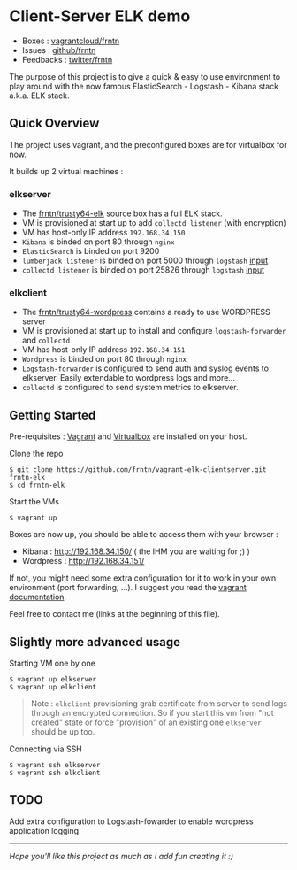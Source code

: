 # Client-Server ELK demo

* Boxes : [vagrantcloud/frntn](http://www.vagrantcloud.com/frntn)
* Issues : [github/frntn](https://github.com/frntn/vagrant-elk-clientserver/issues)
* Feedbacks : [twitter/frntn](http://www.twitter.com/frntn)

The purpose of this project is to give a quick & easy to use environment to
play around with the now famous ElasticSearch - Logstash - Kibana stack
a.k.a. ELK stack.

## Quick Overview

The project uses vagrant, and the preconfigured boxes are for virtualbox for 
now.

It builds up 2 virtual machines : 

### elkserver

* The [frntn/trusty64-elk](https://vagrantcloud.com/frntn/boxes/trusty64-elk) 
source box has a full ELK stack.
* VM is provisioned at start up to add `collectd listener` (with encryption)
* VM has host-only IP address `192.168.34.150`
* `Kibana` is binded on port 80 through `nginx`
* `ElasticSearch` is binded on port 9200
* `lumberjack listener` is binded on port 5000 through `logstash` 
[input](http://logstash.net/docs/latest/inputs/lumberjack)
* `collectd listener` is binded on port 25826 through `logstash`
[input](http://logstash.net/docs/latest/inputs/collectd)

### elkclient

* The [frntn/trusty64-wordpress](https://vagrantcloud.com/frntn/boxes/trusty64-wordpress) 
contains a ready to use WORDPRESS server
* VM is provisioned at start up to install and configure `logstash-forwarder`
and `collectd`
* VM has host-only IP address `192.168.34.151`
* `Wordpress` is binded on port 80 through `nginx`
* `Logstash-forwarder` is configured to send auth and syslog events to 
elkserver. Easily extendable to wordpress logs and more...
* `collectd` is configured to send system metrics to elkserver.

## Getting Started

Pre-requisites : [Vagrant](http://www.vagrantup.com/) and 
[Virtualbox](https://www.virtualbox.org/) are installed on your host.

Clone the repo

```shell
$ git clone https://github.com/frntn/vagrant-elk-clientserver.git frntn-elk
$ cd frntn-elk
```

Start the VMs 

```shell
$ vagrant up
```

Boxes are now up, you should be able to access them with your browser :

* Kibana : http://192.168.34.150/ ( the IHM you are waiting for ;) )
* Wordpress : http://192.168.34.151/

If not, you might need some extra configuration for it to work in your own 
environment (port forwarding, ...). I suggest you read the 
[vagrant documentation](http://docs.vagrantup.com/v2/).

Feel free to contact me (links at the beginning of this file).

## Slightly more advanced usage

Starting VM one by one

```shell
$ vagrant up elkserver
$ vagrant up elkclient
```

> Note : `elkclient` provisioning grab certificate from server to send logs 
> through an encrypted connection. So if you start this vm from "not created" 
> state or force "provision" of an existing one `elkserver` should be up too.

Connecting via SSH

```shell
$ vagrant ssh elkserver
$ vagrant ssh elkclient
```

## TODO

Add extra configuration to Logstash-fowarder to enable wordpress application logging  

----
*Hope you'll like this project as much as I add fun creating it :)*
